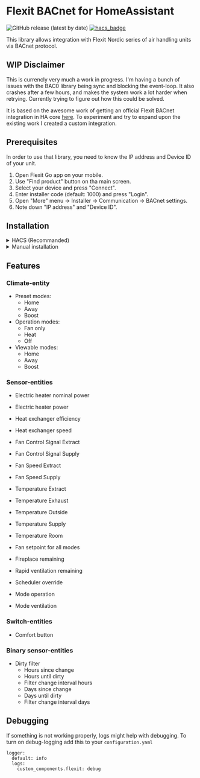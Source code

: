 # Flexit BACnet for HomeAssistant

![GitHub release (latest by date)](https://img.shields.io/github/v/release/sindrebroch/flexit_bacnet?style=flat-square)
[![hacs_badge](https://img.shields.io/badge/HACS-Custom-41BDF5.svg)](https://github.com/hacs/integration)

This library allows integration with Flexit Nordic series of air handling units via BACnet protocol.

## WIP Disclaimer

This is currencly very much a work in progress. I'm having a bunch of issues with the BAC0 library being sync and blocking the event-loop. It also crashes after a few hours, and makes the system work a lot harder when retrying. Currently trying to figure out how this could be solved.

It is based on the awesome work of getting an official Flexit BACnet integration in HA core [here](https://github.com/home-assistant/core/pull/79652). To experiment and try to expand upon the existing work I created a custom integration.

## Prerequisites

In order to use that library, you need to know the IP address and Device ID of your unit.

1. Open Flexit Go app on your mobile.
2. Use "Find product" button on tha main screen.
3. Select your device and press "Connect".
4. Enter installer code (default: 1000) and press "Login".
5. Open "More" menu -> Installer -> Communication -> BACnet settings.
6. Note down "IP address" and "Device ID".

## Installation

<details>
  <summary>HACS (Recommanded)</summary>

1. Ensure that [HACS](https://hacs.xyz/) is installed.
2. Add this repository as a custom repository
3. Search for and install the "Flexit Bacnet" integration.
4. Restart Home Assistant.
5. Add the `Flexit Bacnet` integration to HA from the integration-page
6. Enter your IP address and DeviceID
</details>

<details>
  <summary>Manual installation</summary>

1. Download the `Source code (zip)` file from the
   [latest release](https://github.com/sindrebroch/flexit_bacnet/releases/latest).
2. Unpack the release and copy the `custom_components/flexit_bacnet` directory
   into the `custom_components` directory of your Home Assistant
   installation.
3. Restart Home Assistant.
4. Add the `Flexit Bacnet` integration to HA from the integration-page
6. Enter your IP address and DeviceID
</details>

## Features

### Climate-entity

- Preset modes:
  - Home
  - Away
  - Boost
- Operation modes:
  - Fan only
  - Heat
  - Off
- Viewable modes:
  - Home
  - Away
  - Boost

### Sensor-entities

- Electric heater nominal power
- Electric heater power
- Heat exchanger efficiency
- Heat exchanger speed

- Fan Control Signal Extract
- Fan Control Signal Supply
- Fan Speed Extract
- Fan Speed Supply

- Temperature Extract
- Temperature Exhaust
- Temperature Outside
- Temperature Supply
- Temperature Room

- Fan setpoint for all modes
- Fireplace remaining
- Rapid ventilation remaining

- Scheduler override
- Mode operation
- Mode ventilation

### Switch-entities

- Comfort button

### Binary sensor-entities

- Dirty filter
  - Hours since change
  - Hours until dirty
  - Filter change interval hours
  - Days since change
  - Days until dirty
  - Filter change interval days

## Debugging

If something is not working properly, logs might help with debugging. To turn on debug-logging add this to your `configuration.yaml`

```
logger:
  default: info
  logs:
    custom_components.flexit: debug
```
